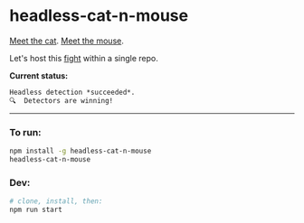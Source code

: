 # headless-cat-n-mouse

[Meet the cat](http://antoinevastel.github.io/bot%20detection/2018/01/17/detect-chrome-headless-v2.html). [Meet the mouse](https://intoli.com/blog/not-possible-to-block-chrome-headless/).

Let's host this [fight](https://news.ycombinator.com/item?id=16179602) within a single repo.

**Current status:**
```txt
Headless detection *succeeded*.
🔍  Detectors are winning!
```

---------------

### To run:
```sh
npm install -g headless-cat-n-mouse
headless-cat-n-mouse
```

### Dev:
```sh
# clone, install, then:
npm run start
```
